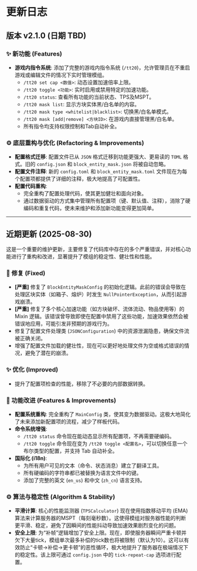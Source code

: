 # 更新日志

## 版本 v2.1.0 (日期 TBD)

### ✨ 新功能 (Features)

-   **游戏内指令系统**: 添加了完整的游戏内指令系统 (`/tt20`)，允许管理员在不重启游戏或编辑文件的情况下实时管理模组。
    -   `/tt20 set cap <数值>`: 动态设置加速倍率上限。
    -   `/tt20 toggle <功能>`: 实时启用或禁用特定的加速功能。
    -   `/tt20 status`: 查看所有功能的当前状态、TPS及MSPT。
    -   `/tt20 mask list`: 显示方块实体黑/白名单的内容。
    -   `/tt20 mask type <whitelist|blacklist>`: 切换黑/白名单模式。
    -   `/tt20 mask [add|remove] <方块ID>`: 在游戏内直接管理黑/白名单。
    -   所有指令均支持权限控制和Tab自动补全。

### ⚙️ 底层重构与优化 (Refactoring & Improvements)

-   **配置格式迁移**: 配置文件已从 `JSON` 格式迁移到功能更强大、更易读的 `TOML` 格式。旧的 `config.json` 和 `block_entity_mask.json` 将被自动忽略。
-   **配置文件注释**: 新的 `config.toml` 和 `block_entity_mask.toml` 文件现在为每个配置项都提供了详细的注释，极大地提高了可配置性。
-   **配置代码重构**:
    -   完全重构了配置处理代码，使其更加健壮和面向对象。
    -   通过数据驱动的方式集中管理所有配置项（键、默认值、注释），消除了硬编码和重复代码，使未来维护和添加新功能变得更加简单。

---

## 近期更新 (2025-08-30)

这是一个重要的维护更新，主要修复了代码库中存在的多个严重错误，并对核心功能进行了重构和改进，显著提升了模组的稳定性、健壮性和性能。

### 🐛 修复 (Fixed)

-   **[严重]** 修复了 `BlockEntityMaskConfig` 的初始化逻辑。此前的错误会导致在处理区块实体（如箱子、熔炉）时发生 `NullPointerException`，从而引起游戏崩溃。
-   **[严重]** 修复了多个核心加速功能（如方块破坏、流体流动、物品使用等）的 Mixin 逻辑。该错误曾导致即使在配置中禁用了这些功能，加速效果依然会被错误地应用，可能引发非预期的游戏行为。
-   修复了配置文件处理类 (`JSONConfiguration`) 中的资源泄漏隐患，确保文件流被正确关闭。
-   增强了配置文件加载的健壮性，现在可以更好地处理文件为空或格式错误的情况，避免了潜在的崩溃。

### ✨ 优化 (Improved)

-   提升了配置项检查的性能，移除了不必要的内部数据转换。

### 🚀 功能改进 (Features & Improvements)

-   **配置系统重构**: 完全重构了 `MainConfig` 类，使其变为数据驱动。这极大地简化了未来添加新配置项的流程，减少了样板代码。
-   **命令系统增强**:
    -   `/tt20 status` 命令现在能动态显示所有配置项，不再需要硬编码。
    -   `/tt20 toggle` 命令现在变为 `/tt20 toggle <配置名>`，可以切换任意一个布尔类型的配置，并支持 Tab 自动补全。
-   **国际化 (i18n)**:
    -   为所有用户可见的文本（命令、状态消息）建立了翻译工具。
    -   所有硬编码的字符串都已被替换为语言文件中的键。
    -   添加了完整的英文 (`en_us`) 和中文 (`zh_cn`) 语言支持。

### ⚙️ 算法与稳定性 (Algorithm & Stability)

-   **平滑计算**: 核心的性能监测器 (`TPSCalculator`) 现在使用指数移动平均 (EMA) 算法来计算服务器的MSPT（每刻毫秒数）。这使得模组对服务器性能的判断更平滑、稳定，避免了因瞬间的性能抖动导致加速效果剧烈变化的问题。
-   **安全上限**: 为“补帧”逻辑增加了安全上限。现在，即使服务器瞬间严重卡顿并欠下大量tick，模组单次最多补偿的tick数也将被限制（默认为10）。这可以有效防止“卡顿->补偿->更卡顿”的恶性循环，极大地提升了服务器在极端情况下的稳定性。该上限可通过 `config.json` 中的 `tick-repeat-cap` 选项进行配置。
